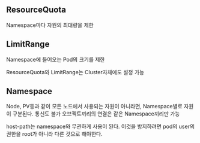 ## ResourceQuota

Namespace마다 자원의 최대량을 제한

## LimitRange

Namespace에 들어오는 Pod의 크기를 제한

ResourceQuota와 LimitRange는 Cluster자체에도 설정 가능

## Namespace

Node, PV등과 같이 모든 노드에서 사용되는 자원이 아니라면, Namespace별로 자원이 구분된다.
통신도 불가
오브젝트끼리의 연결은 같은 Namespace끼리만 가능

host-path는 namespace와 무관하게 사용이 된다. 이것을 방지하려면 pod의 user의 권한을 root가 아니라 다른 것으로 해야한다.
